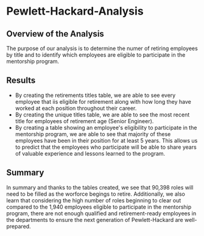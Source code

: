 # Pewlett-Hackard-Analysis

## Overview of the Analysis 
The purpose of our analysis is to determine the numer of retiring employees by title and to identify which employees are eligible to participate in the mentorship program. 

## Results
- By creating the retirements titles table, we are able to see every employee that iis eligible for retirement along with how long they have worked at each position throughout their career.
- By creating the unique titles table, we are able to see the most recent title for employees of retirement age (Senior Engineer).
- By creating a table showing an employee's eligibility to participate in the mentorship program, we are able to see that majority of these employees have been in their position for at least 5 years. This allows us to predict that the employees who participate will be able to share years of valuable experience and lessons learned to the program.

## Summary  
 In summary and thanks to the tables created, we see that 90,398 roles will need to be filled as the worforce begings to retire. Additionally, we also learn that considering the high number of roles beginning to clear out compared to the 1,940 employees eligible to participate in the mentorship program, there are not enough qualified and retirement-ready employees in the departments to ensure the next generation of Pewlett-Hackard are well-prepared. 
